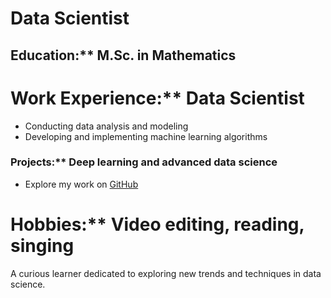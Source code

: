 # Data Scientist

## Education:** M.Sc. in Mathematics

# Work Experience:** Data Scientist  
- Conducting data analysis and modeling  
- Developing and implementing machine learning algorithms

### Projects:** Deep learning and advanced data science  
- Explore my work on [GitHub](https://github.com/YourUsername)

# Hobbies:** Video editing, reading, singing

A curious learner dedicated to exploring new trends and techniques in data science.

